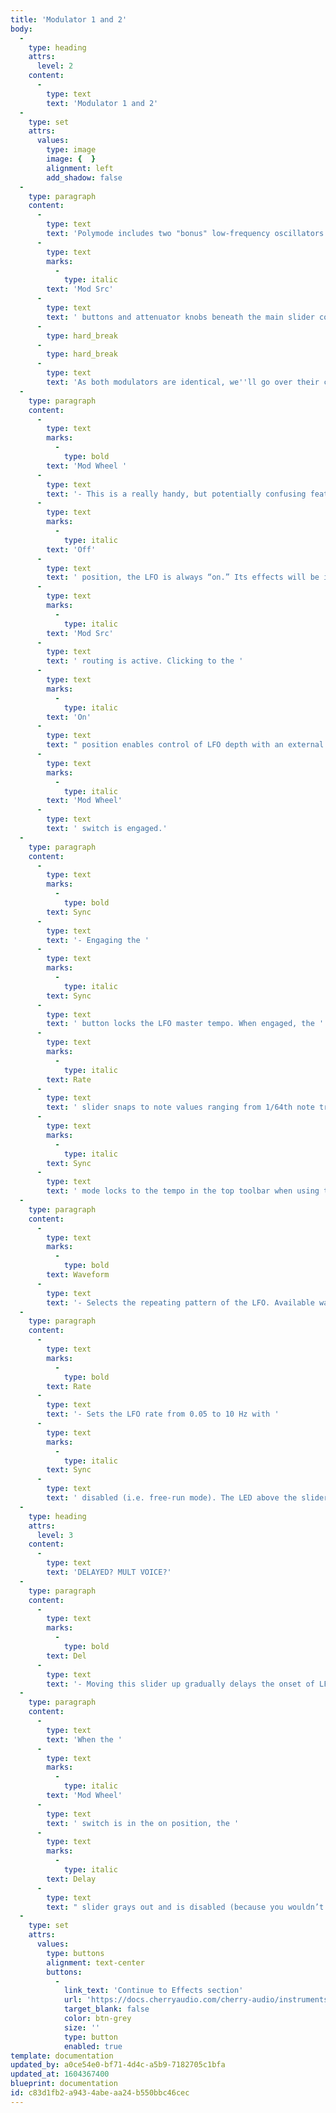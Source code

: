 ```yaml
---
title: 'Modulator 1 and 2'
body:
  -
    type: heading
    attrs:
      level: 2
    content:
      -
        type: text
        text: 'Modulator 1 and 2'
  -
    type: set
    attrs:
      values:
        type: image
        image: {  }
        alignment: left
        add_shadow: false
  -
    type: paragraph
    content:
      -
        type: text
        text: 'Polymode includes two "bonus" low-frequency oscillators (LFO). These generate sub-audio range signals intended for modulation purposes and are routed to mod destinations via the '
      -
        type: text
        marks:
          -
            type: italic
        text: 'Mod Src'
      -
        type: text
        text: ' buttons and attenuator knobs beneath the main slider controls.'
      -
        type: hard_break
      -
        type: hard_break
      -
        type: text
        text: 'As both modulators are identical, we''ll go over their controls one time. '
  -
    type: paragraph
    content:
      -
        type: text
        marks:
          -
            type: bold
        text: 'Mod Wheel '
      -
        type: text
        text: '- This is a really handy, but potentially confusing feature, so don’t skim this section. If the button is in the '
      -
        type: text
        marks:
          -
            type: italic
        text: 'Off'
      -
        type: text
        text: ' position, the LFO is always “on.” Its effects will be immediately audible if a '
      -
        type: text
        marks:
          -
            type: italic
        text: 'Mod Src'
      -
        type: text
        text: ' routing is active. Clicking to the '
      -
        type: text
        marks:
          -
            type: italic
        text: 'On'
      -
        type: text
        text: " position enables control of LFO depth with an external keyboard controller mod wheel. If the mod wheel is all the way down, LFO depth is zero. This makes setting up a mod wheel to add vibrato or wah effects very easy.\_If it seems like the LFO isn't working, check if the "
      -
        type: text
        marks:
          -
            type: italic
        text: 'Mod Wheel'
      -
        type: text
        text: ' switch is engaged.'
  -
    type: paragraph
    content:
      -
        type: text
        marks:
          -
            type: bold
        text: Sync
      -
        type: text
        text: '- Engaging the '
      -
        type: text
        marks:
          -
            type: italic
        text: Sync
      -
        type: text
        text: ' button locks the LFO master tempo. When engaged, the '
      -
        type: text
        marks:
          -
            type: italic
        text: Rate
      -
        type: text
        text: ' slider snaps to note values ranging from 1/64th note triplet to 8 beats. '
      -
        type: text
        marks:
          -
            type: italic
        text: Sync
      -
        type: text
        text: ' mode locks to the tempo in the top toolbar when using the Polymode standalone version or the current project tempo when the plug-in version is used in a DAW.'
  -
    type: paragraph
    content:
      -
        type: text
        marks:
          -
            type: bold
        text: Waveform
      -
        type: text
        text: '- Selects the repeating pattern of the LFO. Available waveforms are triangle, ramp, sawtooth, square, random, and sine waves. Only one waveform is available at any time.'
  -
    type: paragraph
    content:
      -
        type: text
        marks:
          -
            type: bold
        text: Rate
      -
        type: text
        text: '- Sets the LFO rate from 0.05 to 10 Hz with '
      -
        type: text
        marks:
          -
            type: italic
        text: Sync
      -
        type: text
        text: ' disabled (i.e. free-run mode). The LED above the slider flashes at the current rate. '
  -
    type: heading
    attrs:
      level: 3
    content:
      -
        type: text
        text: 'DELAYED? MULT VOICE?'
  -
    type: paragraph
    content:
      -
        type: text
        marks:
          -
            type: bold
        text: Del
      -
        type: text
        text: '- Moving this slider up gradually delays the onset of LFO depth. The delay time can be set from 0 to 5 seconds. Because Polymode includes separate LFO’s for each polyphonic voice, onset delay is independent for each note, which is a nice effect when playing melodies or arpeggiated note passages. The LED above the slider gradually illuminates to visually indicate the fade; the LFO  is at full intensity when the LED is fully illuminated. '
  -
    type: paragraph
    content:
      -
        type: text
        text: 'When the '
      -
        type: text
        marks:
          -
            type: italic
        text: 'Mod Wheel'
      -
        type: text
        text: ' switch is in the on position, the '
      -
        type: text
        marks:
          -
            type: italic
        text: Delay
      -
        type: text
        text: " slider grays out and is disabled (because you wouldn’t want the onset of LFO mod delayed when controlling mod amount with a mod wheel).\_"
  -
    type: set
    attrs:
      values:
        type: buttons
        alignment: text-center
        buttons:
          -
            link_text: 'Continue to Effects section'
            url: 'https://docs.cherryaudio.com/cherry-audio/instruments/polymode/effects'
            target_blank: false
            color: btn-grey
            size: ''
            type: button
            enabled: true
template: documentation
updated_by: a0ce54e0-bf71-4d4c-a5b9-7182705c1bfa
updated_at: 1604367400
blueprint: documentation
id: c83d1fb2-a943-4abe-aa24-b550bbc46cec
---
```

